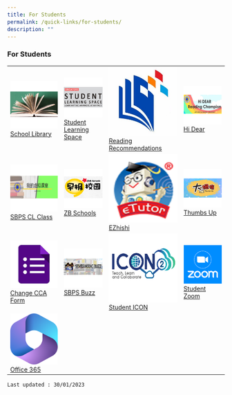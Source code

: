 ```yaml
---
title: For Students
permalink: /quick-links/for-students/
description: ""
---
```

### For Students

|  	|  	|  	|  	|
|---|---|---|---|
| <a href="https://schoolibrary.moe.edu.sg/sembawangpri/cgi-bin/spydus.exe/MSGTRN/WPAC/HOME">![](/images/OPAC_Icon.png)[School Library](https://schoolibrary.moe.edu.sg/sembawangpri/cgi-bin/spydus.exe/MSGTRN/WPAC/HOME)	| <a href="https://vle.learning.moe.edu.sg/login">![](/images/SLS_Icon.png) <br> [Student Learning Space](https://vle.learning.moe.edu.sg/login) 	|<a href="https://www.nlb.gov.sg/SearchDiscover/ExploreourPublications/RecommendedReads/ForChildren.aspx">![](/images/NLB_Icon.png) [Reading Recommendations](https://www.nlb.gov.sg/SearchDiscover/ExploreourPublications/RecommendedReads/ForChildren.aspx)	| <a href="https://sites.google.com/moe.edu.sg/sbpshidear/home">![](/images/HiDear_Icon.png) [Hi Dear](https://go.gov.sg/sbpshidear)	|
| <a href="https://go.gov.sg/sbpscleclass">![](/images/CL_Icon.png)<br> [SBPS CL Class](https://go.gov.sg/sbpscleclass)		|  <a href="https://www.zbschools.sg/">![](/images/ZB_Schools_Icon.png) [ZB Schools](https://zbschools.sg/)	|  <a href="https://sembawangpri.moe.edu.sg/qql/slot/u508/Quick%20Links/eZhishi.PNG">![](/images/Ezhishi_Icon.png)<br>[EZhishi](https://www.ezhishi.net/Contents/)	|  <a href="http://www.tuvideos.sg/cos/o.x?c=/ca7_tuvid/user&func=login">![](/images/Thumbs_Up_Icon.png) [Thumbs Up](http://www.tuvideos.sg/cos/o.x?c=/ca7_tuvid/user&func=login)	|
|<a href="https://forms.gle/tdRBGjDJx2hv7rUu5">![](/images/Google_Form_Icon.png)[Change CCA Form](https://forms.gle/tdRBGjDJx2hv7rUu5)	|  <a href="https://go.gov.sg/sbpsbuzz">![](/images/Sembawang_Buzz_Icon.png) [SBPS Buzz](https://go.gov.sg/sbpsbuzz)	|  <a href="	https://workspace.google.com/dashboard">![](/images/ICON_icon.png) [Student ICON](https://workspace.google.com/dashboard)	| <a href="https://students-edu-sg.zoom.us">![](/images/zoom.png) [Student Zoom](https://students-edu-sg.zoom.us)	|  
| <a href="https://www.office.com">![](/images/office.png) [Office 365](https://www.office.com)	| |  |
	

	
	Last updated : 30/01/2023